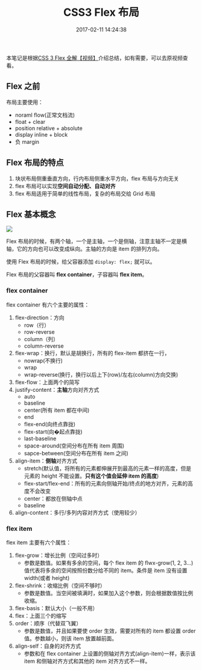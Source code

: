 ﻿---
title: CSS3 Flex 布局
date: 2017-02-11 14:24:38
categories: coding
tags:
  - HTML
  - CSS
  - Flex
---

本笔记是根据[CSS 3 Flex 全解【视频】](https://zhuanlan.zhihu.com/p/25173221)介绍总结，如有需要，可以去原视频查看。

## Flex 之前

布局主要使用：

* noraml flow(正常文档流)
* float + clear
* position relative + absolute
* display inline + block
* 负 margin

## Flex 布局的特点

1. 块状布局侧重垂直方向，行内布局侧重水平方向，flex 布局与方向无关
2. flex 布局可以实现**空间自动分配、自动对齐**
3. flex 布局适用于简单的线性布局，复杂的布局交给 Grid 布局

## Flex 基本概念

![](http://ojt6zsxg2.bkt.clouddn.com/d7714d26c651961da0e4d506020c2650.png)

Flex 布局的时候，有两个轴，一个是主轴，一个是侧轴，注意主轴不一定是横轴，它的方向也可以改变成纵向。主轴的方向是 item 的排列方向。

使用 Flex 布局的时候，给父容器添加 `display: flex;` 就可以。

Flex 布局的父容器叫 **flex container**，子容器叫 **flex item**。

### flex container

flex container 有六个主要的属性：

1. flex-direction：方向
    * row（行）
    * row-reverse
    * column（列）
    * column-reverse
2. flex-wrap：换行，默认是胡换行，所有的 flex-item 都挤在一行，
    * nowrap(不换行)
    * wrap
    * wrap-reverse(换行，换行以后上下(row)/左右(column)方向交换)
3. flex-flow：上面两个的简写
4. justify-content：**主轴**方向对齐方式
    * auto
    * baseline
    * center(所有 item 都在中间)
    * end
    * flex-end(向终点靠拢)
    * flex-start(向�起点靠拢)
    * last-baseline
    * space-around(空间分布在所有 item 周围)
    * sapce-between(空间分布在所有 item 之间)
5. align-item：**侧轴**对齐方式
    * stretch(默认值，将所有的元素都伸展开到最高的元素一样的高度，但是元素的 height 不能设置。**只有这个值会延伸 item 的高度**)
    * flex-start/flex-end：所有的元素向侧轴开始/终点的地方对齐，元素的高度不会改变
    * center：都放在侧轴中点
    * baseline
6. align-content：多行/多列内容对齐方式（使用较少）

### flex item

flex item 主要有六个属性：

1. flex-grow：增长比例（空间过多时）
    * 参数是数值。如果有多余的空间，每个 flex item 的 flwx-grow(1, 2, 3...) 值代表将多余的空间按照份数分给不同的 item。条件是 item 没有设置 width(或者 height)
2. flex-shrink：收缩比例（空间不够时）
    * 参数是数值。当空间被填满时，如果加入这个参数，则会根据数值按比例收缩。
3. flex-basis：默认大小（一般不用）
4. flex：上面三个的缩写
5. order：顺序（代替双飞翼）
    * 参数是数值，并且如果要使 order 生效，需要对所有的 item 都设置 order 值。参数越小，则该 item 放置越前面。
6. align-self：自身的对齐方式
    * 参数和在 flex container 上设置的侧轴对齐方式(align-item)一样，表示该 item 和侧轴对齐方式和其他的 item 对齐方式不一样。



















